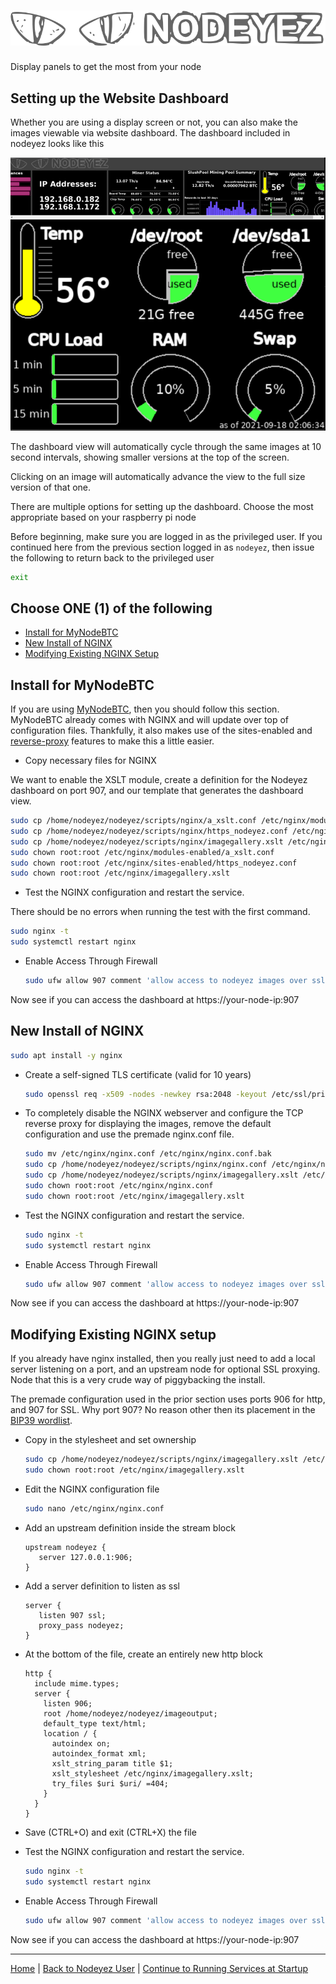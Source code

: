 # ![Nodeyez](https://raw.githubusercontent.com/vicariousdrama/nodeyez/main/images/nodeyez.svg)
Display panels to get the most from your node

## Setting up the Website Dashboard

Whether you are using a display screen or not, you can also make the images 
viewable via website dashboard.  The dashboard included in nodeyez looks like
this

![sample image of dashboard](../images/websitedashboard.png)

The dashboard view will automatically cycle through the same images at 10 second
intervals, showing smaller versions at the top of the screen.  

Clicking on an image will automatically advance the view to the full size 
version of that one.

There are multiple options for setting up the dashboard.  Choose the most
appropriate based on your raspberry pi node

Before beginning, make sure you are logged in as the privileged user.  If you
continued here from the previous section logged in as `nodeyez`, then issue
the following to return back to the privileged user

   ```sh
   exit
   ```

## Choose ONE (1) of the following

- [Install for MyNodeBTC](#install-for-mynodebtc)
- [New Install of NGINX](#new-install-of-nginx)
- [Modifying Existing NGINX Setup](#modifying-existing-nginx-setup)

## Install for MyNodeBTC

If you are using [MyNodeBTC](https://mynodebtc.com/), then you should follow 
this section.  MyNodeBTC already comes with NGINX and will update over top of 
configuration files. Thankfully, it also makes use of the sites-enabled and 
[reverse-proxy](https://docs.nginx.com/nginx/admin-guide/web-server/reverse-proxy/) 
features to make this a little easier.

* Copy necessary files for NGINX

We want to enable the XSLT module, create a definition for the Nodeyez 
dashboard on port 907, and our template that generates the dashboard view.

   ```sh
   sudo cp /home/nodeyez/nodeyez/scripts/nginx/a_xslt.conf /etc/nginx/modules-enabled/a_xslt.conf
   sudo cp /home/nodeyez/nodeyez/scripts/nginx/https_nodeyez.conf /etc/nginx/sites-enabled/https_nodeyez.conf
   sudo cp /home/nodeyez/nodeyez/scripts/nginx/imagegallery.xslt /etc/nginx/imagegallery.xslt
   sudo chown root:root /etc/nginx/modules-enabled/a_xslt.conf
   sudo chown root:root /etc/nginx/sites-enabled/https_nodeyez.conf
   sudo chown root:root /etc/nginx/imagegallery.xslt
   ```

* Test the NGINX configuration and restart the service.

There should be no errors when running the test with the first command.

   ```sh
   sudo nginx -t
   sudo systemctl restart nginx
   ```
  
* Enable Access Through Firewall

   ```sh
   sudo ufw allow 907 comment 'allow access to nodeyez images over ssl'
   ```
 
Now see if you can access the dashboard at https://your-node-ip:907


## New Install of NGINX

   ```sh
   sudo apt install -y nginx
   ```

* Create a self-signed TLS certificate (valid for 10 years)

   ```sh
   sudo openssl req -x509 -nodes -newkey rsa:2048 -keyout /etc/ssl/private/nginx-selfsigned.key -out /etc/ssl/certs/nginx-selfsigned.crt -subj "/CN=localhost" -days 3650
   ```

* To completely disable the NGINX webserver and configure the TCP reverse proxy
  for displaying the images, remove the default configuration and use the 
  premade nginx.conf file.

   ```sh
   sudo mv /etc/nginx/nginx.conf /etc/nginx/nginx.conf.bak
   sudo cp /home/nodeyez/nodeyez/scripts/nginx/nginx.conf /etc/nginx/nginx.conf
   sudo cp /home/nodeyez/nodeyez/scripts/nginx/imagegallery.xslt /etc/nginx/imagegallery.xslt
   sudo chown root:root /etc/nginx/nginx.conf
   sudo chown root:root /etc/nginx/imagegallery.xslt
   ```

* Test the NGINX configuration and restart the service.

   ```sh
   sudo nginx -t
   sudo systemctl restart nginx
   ```

* Enable Access Through Firewall

   ```sh
   sudo ufw allow 907 comment 'allow access to nodeyez images over ssl'
   ```
 
Now see if you can access the dashboard at https://your-node-ip:907

## Modifying Existing NGINX setup

If you already have nginx installed, then you really just need to add a local 
server listening on a port, and an upstream node for optional SSL proxying.  
Node that this is a very crude way of piggybacking the install.

The premade configuration used in the prior section uses ports 906 for http, and
907 for SSL.  Why port 907? No reason other then its placement in the 
[BIP39 wordlist](https://github.com/bitcoin/bips/blob/master/bip-0039/english.txt#L907).

* Copy in the stylesheet and set ownership

   ```sh
   sudo cp /home/nodeyez/nodeyez/scripts/nginx/imagegallery.xslt /etc/nginx/imagegallery.xslt
   sudo chown root:root /etc/nginx/imagegallery.xslt
   ```

* Edit the NGINX configuration file

   ```sh
   sudo nano /etc/nginx/nginx.conf
   ```
  
* Add an upstream definition inside the stream block

   ```nginx
   upstream nodeyez {
      server 127.0.0.1:906;
   }
   ```

* Add a server definition to listen as ssl

   ```nginx
   server {
      listen 907 ssl;
      proxy_pass nodeyez;
   }
   ```
  
* At the bottom of the file, create an entirely new http block

   ```nginx
   http {
     include mime.types;
     server {
       listen 906;
       root /home/nodeyez/nodeyez/imageoutput;
       default_type text/html;
       location / {
         autoindex on;
         autoindex_format xml;
         xslt_string_param title $1;
         xslt_stylesheet /etc/nginx/imagegallery.xslt;
         try_files $uri $uri/ =404;
       }
     }
   }
   ```
  
* Save (CTRL+O) and exit (CTRL+X) the file

* Test the NGINX configuration and restart the service.

   ```sh
   sudo nginx -t
   sudo systemctl restart nginx
   ```

* Enable Access Through Firewall

   ```sh
   sudo ufw allow 907 comment 'allow access to nodeyez images over ssl'
   ```
 
Now see if you can access the dashboard at https://your-node-ip:907


---

[Home](../README.md) | [Back to Nodeyez User](./install-4-nodeyez.md) | [Continue to Running Services at Startup](./install-6-runatstartup.md)

